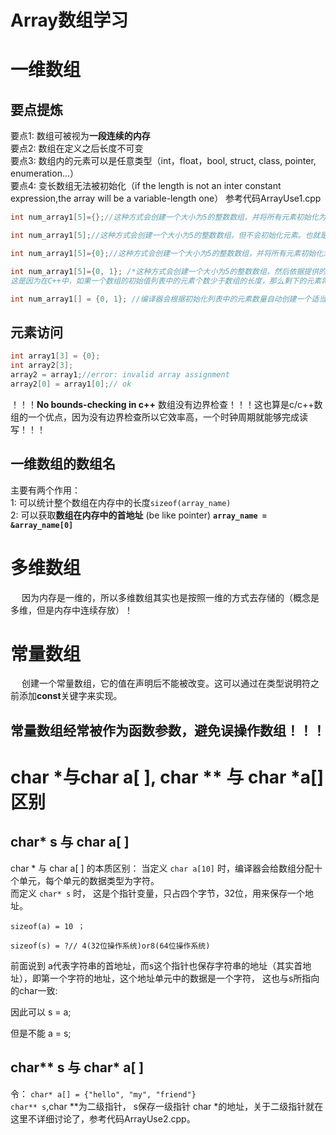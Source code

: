 # Array数组学习
# 一维数组
## 要点提炼
要点1: 数组可被视为**一段连续的内存**  
要点2: 数组在定义之后长度不可变  
要点3: 数组内的元素可以是任意类型（int，float，bool, struct, class, pointer, enumeration...）  
要点4: 变长数组无法被初始化（if the length is not an inter constant expression,the array will be a variable-length one） 参考代码ArrayUse1.cpp  

```c++
int num_array1[5]={};//这种方式会创建一个大小为5的整数数组，并将所有元素初始化为0。

int num_array1[5];//这种方式会创建一个大小为5的整数数组，但不会初始化元素。也就是说，数组的元素将是未定义的值。在大多数情况下，这些值都是垃圾值。参考代码ArrayUse3.cpp  

int num_array1[5]={0};//这种方式会创建一个大小为5的整数数组，并将所有元素初始化为0，与第一种方式是等价的。

int num_array1[5]={0, 1}; /*这种方式会创建一个大小为5的整数数组，然后依据提供的初始化列表对数组进行初始化。对于这个特定的例子，第一个元素会被初始化为0，第二个元素会被初始化为1，而剩下的元素（索引为2, 3, 4的元素）会被自动初始化为0。
这是因为在C++中，如果一个数组的初始值列表中的元素个数少于数组的长度，那么剩下的元素将会被值初始化，对于基本类型，如int，值初始化就是初始化为0。 如果初始值列表中的元素个数大于数组的长度，则会引发编译错误。*/

int num_array1[] = {0, 1}; //编译器会根据初始化列表中的元素数量自动创建一个适当大小的数组。在这个例子中，会创建一个大小为2的整数数组。第一个元素被初始化为0，第二个元素被初始化为1。
```
## 元素访问  
```c++
int array1[3] = {0};
int array2[3];
array2 = array1;//error: invalid array assignment
array2[0] = array1[0];// ok

```
！！！**No bounds-checking in c++** 数组没有边界检查！！！这也算是c/c++数组的一个优点，因为没有边界检查所以它效率高，一个时钟周期就能够完成读写！！！  
## 一维数组的数组名
主要有两个作用：  
1: 可以统计整个数组在内存中的长度`sizeof(array_name)`  
2: 可以获取**数组在内存中的首地址**  (be like pointer)  **`array_name = &array_name[0]`** 
# 多维数组  
&emsp;  因为内存是一维的，所以多维数组其实也是按照一维的方式去存储的（概念是多维，但是内存中连续存放）！
# 常量数组  
&emsp;  创建一个常量数组，它的值在声明后不能被改变。这可以通过在类型说明符之前添加**const**关键字来实现。  

常量数组经常被作为函数参数，避免误操作数组！！！  
---

# char *与char a[ ], char ** 与 char *a[] 区别
## char* s 与 char a[ ]
char * 与 char a[ ] 的本质区别： 
当定义 `char a[10]` 时，编译器会给数组分配十个单元，每个单元的数据类型为字符。  
而定义 `char* s` 时， 这是个指针变量，只占四个字节，32位，用来保存一个地址。  
```
sizeof(a) = 10 ；

sizeof(s) = ?// 4(32位操作系统)or8(64位操作系统)
```
前面说到 a代表字符串的首地址，而s这个指针也保存字符串的地址（其实首地址），即第一个字符的地址，这个地址单元中的数据是一个字符，
这也与s所指向的char一致:  

因此可以 s = a;

但是不能 a = s;

## char** s 与 char* a[ ]
令： `char* a[] = {"hello", "my", "friend"}`  
`char** s`,char **为二级指针， s保存一级指针 char *的地址，关于二级指针就在这里不详细讨论了，参考代码ArrayUse2.cpp。
